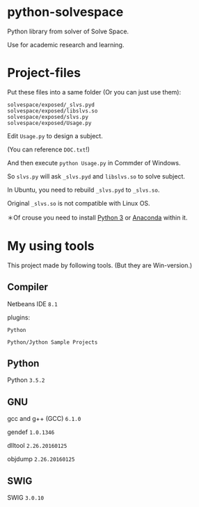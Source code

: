 python-solvespace
=================

Python library from solver of Solve Space. 

Use for academic research and learning.

Project-files
=================

Put these files into a same folder (Or you can just use them):

````
solvespace/exposed/_slvs.pyd
solvespace/exposed/libslvs.so
solvespace/exposed/slvs.py
solvespace/exposed/Usage.py
````

Edit `Usage.py` to design a subject.

(You can reference `DOC.txt`!)

And then execute `python Usage.py` in Commder of Windows.

So `slvs.py` will ask `_slvs.pyd` and `libslvs.so` to solve subject.

In Ubuntu, you need to rebuild `_slvs.pyd` to `_slvs.so`.

Original `_slvs.so` is not compatible with Linux OS.

＊Of crouse you need to install [Python 3](https://www.python.org/downloads/"python.org") or [Anaconda](https://www.continuum.io/downloads"continuum.io") within it.

My using tools
=================

This project made by following tools. (But they are Win-version.)

Compiler
-------------

Netbeans IDE `8.1`

plugins:

````
Python

Python/Jython Sample Projects
````

Python
-------------

Python `3.5.2`

GNU
-------------

gcc and g++ (GCC) `6.1.0`

gendef `1.0.1346`

dlltool `2.26.20160125`

objdump `2.26.20160125`

SWIG
-------------

SWIG `3.0.10`
